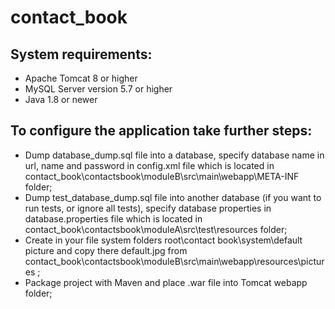 # contact_book
## System requirements:
* Apache Tomcat 8 or higher
* MySQL Server version 5.7 or higher
* Java 1.8 or newer
## To configure the application take further steps:
* Dump database_dump.sql file into a database, specify database name in url, name and password in config.xml file
which is located in contact_book\contactsbook\moduleB\src\main\webapp\META-INF folder;
* Dump test_database_dump.sql file into another database (if you want to run tests, or ignore all tests), 
specify database properties in database.properties file which is located in contact_book\contactsbook\moduleA\src\test\resources folder;
* Create in your file system folders root\contact book\system\default picture and copy there default.jpg 
from contact_book\contactsbook\moduleB\src\main\webapp\resources\pictures ;
* Package project with Maven and place .war file into Tomcat webapp folder;
